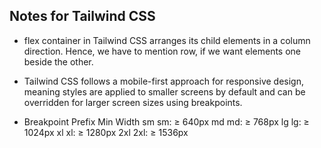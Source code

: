 ## Notes for Tailwind CSS
 
- flex container in Tailwind CSS arranges its child elements in a column direction. Hence, we have to mention row, if we want elements one beside the other. 

- Tailwind CSS follows a mobile-first approach for responsive design, meaning styles are applied to smaller screens by default and can be overridden for larger screen sizes using breakpoints.

- Breakpoint	Prefix	Min Width
    sm	          sm:	≥ 640px
    md	          md:	≥ 768px
    lg	          lg:	≥ 1024px
    xl	          xl:	≥ 1280px
    2xl	          2xl:	≥ 1536px

